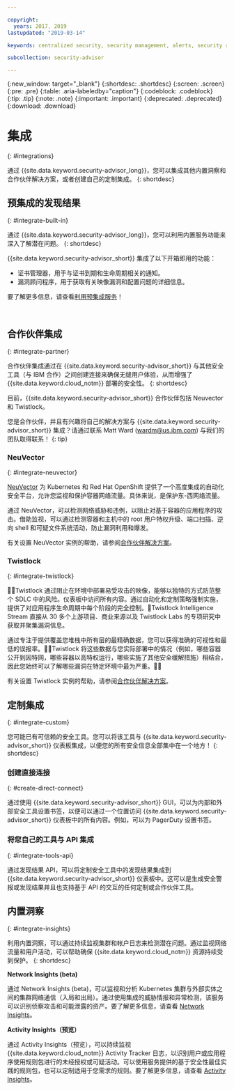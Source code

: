 ```yaml
---

copyright:
  years: 2017, 2019
lastupdated: "2019-03-14"

keywords: centralized security, security management, alerts, security risk, insights, threat detection

subcollection: security-advisor

---
```


{:new_window: target="_blank"}
{:shortdesc: .shortdesc}
{:screen: .screen}
{:pre: .pre}
{:table: .aria-labeledby="caption"}
{:codeblock: .codeblock}
{:tip: .tip}
{:note: .note}
{:important: .important}
{:deprecated: .deprecated}
{:download: .download}


# 集成
{: #integrations}

通过 {{site.data.keyword.security-advisor_long}}，您可以集成其他内置洞察和合作伙伴解决方案，或者创建自己的定制集成。
{: shortdesc}


## 预集成的发现结果
{: #integrate-built-in}

通过 {{site.data.keyword.security-advisor_long}}，您可以利用内置服务功能来深入了解潜在问题。
{: shortdesc}


{{site.data.keyword.security-advisor_short}} 集成了以下开箱即用的功能：

* 证书管理器，用于与证书到期和生命周期相关的通知。
* 漏洞顾问程序，用于获取有关映像漏洞和配置问题的详细信息。

要了解更多信息，请查看[利用预集成服务](/docs/services/security-advisor?topic=security-advisor-setup-services)！

</br>

## 合作伙伴集成
{: #integrate-partner}

合作伙伴集成通过在 {{site.data.keyword.security-advisor_short}} 与其他安全工具（与 IBM 合作）之间创建连接来确保无缝用户体验，从而增强了 {{site.data.keyword.cloud_notm}} 部署的安全性。
{: shortdesc}

目前，{{site.data.keyword.security-advisor_short}} 合作伙伴包括 Neuvector 和 Twistlock。

您是合作伙伴，并且有兴趣将自己的解决方案与 {{site.data.keyword.security-advisor_short}} 集成？请通过联系 Matt Ward (wardm@us.ibm.com) 与我们的团队取得联系！
{: tip}

### NeuVector
{: #integrate-neuvector}

[NeuVector](https://neuvector.com/) 为 Kubernetes 和 Red Hat OpenShift 提供了一个高度集成的自动化安全平台，允许您监视和保护容器网络流量。具体来说，是保护东-西网络流量。

通过 NeuVector，可以检测网络威胁和违例，以阻止对基于容器的应用程序的攻击。借助监视，可以通过检测容器和主机中的 root 用户特权升级、端口扫描、逆向 shell 和可疑文件系统活动，防止漏洞利用和爆发。

有关设置 NeuVector 实例的帮助，请参阅[合作伙伴解决方案](/docs/services/security-advisor?topic=security-advisor-setup-partner#setup-neuvector)。


### Twistlock
{: #integrate-twistlock}

Twistlock 通过阻止在环境中部署易受攻击的映像，能够以独特的方式防范整个 SDLC 中的风险。仪表板中访问所有内容。通过自动化和定制策略强制实施，提供了对应用程序生命周期中每个阶段的完全控制。Twistlock Intelligence Stream 直接从 30 多个上游项目、商业来源以及 Twistlock Labs 的专项研究中获取并聚集漏洞信息。

通过专注于提供覆盖您堆栈中所有层的最精确数据，您可以获得准确的可视性和最低的误报率。Twistlock 将这些数据与您实际部署中的情况（例如，哪些容器公开到因特网，哪些容器以高特权运行，哪些实施了其他安全缓解措施）相结合，因此您始终可以了解哪些漏洞在特定环境中最为严重。

有关设置 Twistlock 实例的帮助，请参阅[合作伙伴解决方案](/docs/services/security-advisor?topic=security-advisor-setup-partner#setup-twistlock)。
</br>


## 定制集成
{: #integrate-custom}

您可能已有可信赖的安全工具。您可以将该工具与 {{site.data.keyword.security-advisor_short}} 仪表板集成，以便您的所有安全信息全部集中在一个地方！
{: shortdesc}

### 创建直接连接
{: #create-direct-connect}

通过使用 {{site.data.keyword.security-advisor_short}} GUI，可以为内部和外部安全工具设置书签，以便可以通过一个位置访问 {{site.data.keyword.security-advisor_short}} 仪表板中的所有内容。例如，可以为 PagerDuty 设置书签。

### 将您自己的工具与 API 集成
{: #integrate-tools-api}

通过发现结果 API，可以将定制安全工具中的发现结果集成到 {{site.data.keyword.security-advisor_short}} 仪表板中。这可以是生成安全警报或发现结果并且也支持基于 API 的交互的任何定制或合作伙伴工具。

## 内置洞察
{: #integrate-insights}

利用内置洞察，可以通过持续监视集群和帐户日志来检测潜在问题。通过监视网络流量和用户活动，可以帮助确保 {{site.data.keyword.cloud_notm}} 资源持续受到保护。
{: shortdesc}

**Network Insights (beta)**

通过 Network Insights (beta)，可以监视和分析 Kubernetes 集群与外部实体之间的集群网络通信（入局和出局）。通过使用集成的威胁情报和异常检测，该服务可以识别侦察攻击和可能泄露的资产。要了解更多信息，请查看 [Network Insights](/docs/services/security-advisor?topic=security-advisor-network)。

**Activity Insights（预览）**

通过 Activity Insights（预览），可以持续监视 {{site.data.keyword.cloud_notm}} Activity Tracker 日志，以识别用户或应用程序使用规则包进行的未经授权或可疑活动。可以使用服务提供的基于安全性最佳实践的规则包，也可以定制适用于您需求的规则。要了解更多信息，请查看 [Activity Insights](/docs/services/security-advisor?topic=security-advisor-activity)。
